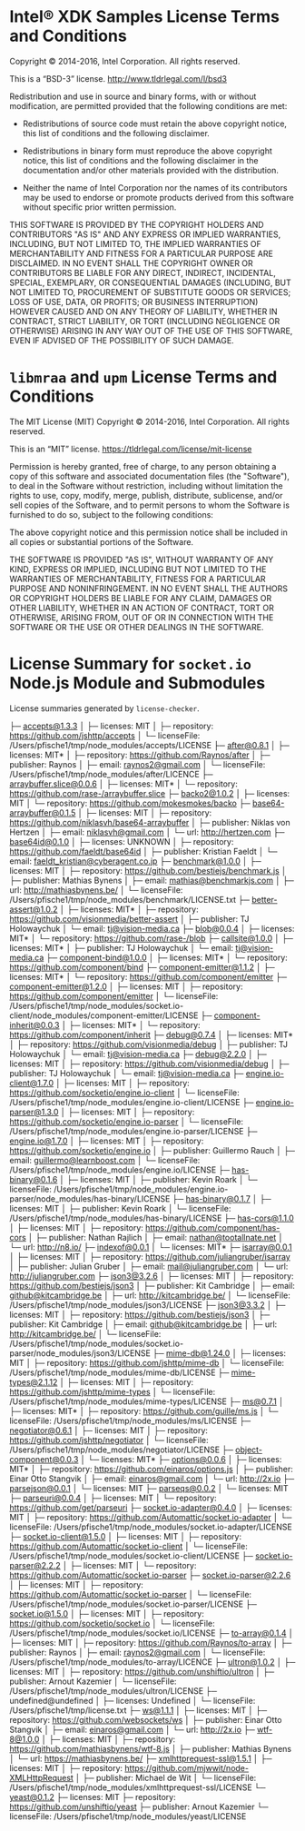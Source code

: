 Intel® XDK Samples License Terms and Conditions
===============================================

Copyright © 2014-2016, Intel Corporation. All rights reserved.

This is a “BSD-3” license. <http://www.tldrlegal.com/l/bsd3>

Redistribution and use in source and binary forms, with or without
modification, are permitted provided that the following conditions are
met:

* Redistributions of source code must retain the above copyright
  notice, this list of conditions and the following disclaimer.

* Redistributions in binary form must reproduce the above copyright
  notice, this list of conditions and the following disclaimer in the
  documentation and/or other materials provided with the distribution.

* Neither the name of Intel Corporation nor the names of its
  contributors may be used to endorse or promote products derived from
  this software without specific prior written permission.

THIS SOFTWARE IS PROVIDED BY THE COPYRIGHT HOLDERS AND CONTRIBUTORS "AS
IS" AND ANY EXPRESS OR IMPLIED WARRANTIES, INCLUDING, BUT NOT LIMITED
TO, THE IMPLIED WARRANTIES OF MERCHANTABILITY AND FITNESS FOR A
PARTICULAR PURPOSE ARE DISCLAIMED. IN NO EVENT SHALL THE COPYRIGHT OWNER
OR CONTRIBUTORS BE LIABLE FOR ANY DIRECT, INDIRECT, INCIDENTAL, SPECIAL,
EXEMPLARY, OR CONSEQUENTIAL DAMAGES (INCLUDING, BUT NOT LIMITED TO,
PROCUREMENT OF SUBSTITUTE GOODS OR SERVICES; LOSS OF USE, DATA, OR
PROFITS; OR BUSINESS INTERRUPTION) HOWEVER CAUSED AND ON ANY THEORY OF
LIABILITY, WHETHER IN CONTRACT, STRICT LIABILITY, OR TORT (INCLUDING
NEGLIGENCE OR OTHERWISE) ARISING IN ANY WAY OUT OF THE USE OF THIS
SOFTWARE, EVEN IF ADVISED OF THE POSSIBILITY OF SUCH DAMAGE.


`libmraa` and `upm` License Terms and Conditions
================================================

The MIT License (MIT)
Copyright © 2014-2016, Intel Corporation. All rights reserved.

This is an “MIT” license. <https://tldrlegal.com/license/mit-license>

Permission is hereby granted, free of charge, to any person obtaining
a copy of this software and associated documentation files (the
"Software"), to deal in the Software without restriction, including
without limitation the rights to use, copy, modify, merge, publish,
distribute, sublicense, and/or sell copies of the Software, and to
permit persons to whom the Software is furnished to do so, subject to
the following conditions:

The above copyright notice and this permission notice shall be
included in all copies or substantial portions of the Software.

THE SOFTWARE IS PROVIDED "AS IS", WITHOUT WARRANTY OF ANY KIND,
EXPRESS OR IMPLIED, INCLUDING BUT NOT LIMITED TO THE WARRANTIES OF
MERCHANTABILITY, FITNESS FOR A PARTICULAR PURPOSE AND
NONINFRINGEMENT. IN NO EVENT SHALL THE AUTHORS OR COPYRIGHT HOLDERS BE
LIABLE FOR ANY CLAIM, DAMAGES OR OTHER LIABILITY, WHETHER IN AN ACTION
OF CONTRACT, TORT OR OTHERWISE, ARISING FROM, OUT OF OR IN CONNECTION
WITH THE SOFTWARE OR THE USE OR OTHER DEALINGS IN THE SOFTWARE.


License Summary for `socket.io` Node.js Module and Submodules
=============================================================

License summaries generated by `license-checker`.

├─ accepts@1.3.3
│  ├─ licenses: MIT
│  ├─ repository: https://github.com/jshttp/accepts
│  └─ licenseFile: /Users/pfische1/tmp/node_modules/accepts/LICENSE
├─ after@0.8.1
│  ├─ licenses: MIT*
│  ├─ repository: https://github.com/Raynos/after
│  ├─ publisher: Raynos
│  ├─ email: raynos2@gmail.com
│  └─ licenseFile: /Users/pfische1/tmp/node_modules/after/LICENCE
├─ arraybuffer.slice@0.0.6
│  ├─ licenses: MIT*
│  └─ repository: https://github.com/rase-/arraybuffer.slice
├─ backo2@1.0.2
│  ├─ licenses: MIT
│  └─ repository: https://github.com/mokesmokes/backo
├─ base64-arraybuffer@0.1.5
│  ├─ licenses: MIT
│  ├─ repository: https://github.com/niklasvh/base64-arraybuffer
│  ├─ publisher: Niklas von Hertzen
│  ├─ email: niklasvh@gmail.com
│  └─ url: http://hertzen.com
├─ base64id@0.1.0
│  ├─ licenses: UNKNOWN
│  ├─ repository: https://github.com/faeldt/base64id
│  ├─ publisher: Kristian Faeldt
│  └─ email: faeldt_kristian@cyberagent.co.jp
├─ benchmark@1.0.0
│  ├─ licenses: MIT
│  ├─ repository: https://github.com/bestiejs/benchmark.js
│  ├─ publisher: Mathias Bynens
│  ├─ email: mathias@benchmarkjs.com
│  ├─ url: http://mathiasbynens.be/
│  └─ licenseFile: /Users/pfische1/tmp/node_modules/benchmark/LICENSE.txt
├─ better-assert@1.0.2
│  ├─ licenses: MIT*
│  ├─ repository: https://github.com/visionmedia/better-assert
│  ├─ publisher: TJ Holowaychuk
│  └─ email: tj@vision-media.ca
├─ blob@0.0.4
│  ├─ licenses: MIT*
│  └─ repository: https://github.com/rase-/blob
├─ callsite@1.0.0
│  ├─ licenses: MIT*
│  ├─ publisher: TJ Holowaychuk
│  └─ email: tj@vision-media.ca
├─ component-bind@1.0.0
│  ├─ licenses: MIT*
│  └─ repository: https://github.com/component/bind
├─ component-emitter@1.1.2
│  ├─ licenses: MIT*
│  └─ repository: https://github.com/component/emitter
├─ component-emitter@1.2.0
│  ├─ licenses: MIT
│  ├─ repository: https://github.com/component/emitter
│  └─ licenseFile: /Users/pfische1/tmp/node_modules/socket.io-client/node_modules/component-emitter/LICENSE
├─ component-inherit@0.0.3
│  ├─ licenses: MIT*
│  └─ repository: https://github.com/component/inherit
├─ debug@0.7.4
│  ├─ licenses: MIT*
│  ├─ repository: https://github.com/visionmedia/debug
│  ├─ publisher: TJ Holowaychuk
│  └─ email: tj@vision-media.ca
├─ debug@2.2.0
│  ├─ licenses: MIT
│  ├─ repository: https://github.com/visionmedia/debug
│  ├─ publisher: TJ Holowaychuk
│  └─ email: tj@vision-media.ca
├─ engine.io-client@1.7.0
│  ├─ licenses: MIT
│  ├─ repository: https://github.com/socketio/engine.io-client
│  └─ licenseFile: /Users/pfische1/tmp/node_modules/engine.io-client/LICENSE
├─ engine.io-parser@1.3.0
│  ├─ licenses: MIT
│  ├─ repository: https://github.com/socketio/engine.io-parser
│  └─ licenseFile: /Users/pfische1/tmp/node_modules/engine.io-parser/LICENSE
├─ engine.io@1.7.0
│  ├─ licenses: MIT
│  ├─ repository: https://github.com/socketio/engine.io
│  ├─ publisher: Guillermo Rauch
│  ├─ email: guillermo@learnboost.com
│  └─ licenseFile: /Users/pfische1/tmp/node_modules/engine.io/LICENSE
├─ has-binary@0.1.6
│  ├─ licenses: MIT
│  ├─ publisher: Kevin Roark
│  └─ licenseFile: /Users/pfische1/tmp/node_modules/engine.io-parser/node_modules/has-binary/LICENSE
├─ has-binary@0.1.7
│  ├─ licenses: MIT
│  ├─ publisher: Kevin Roark
│  └─ licenseFile: /Users/pfische1/tmp/node_modules/has-binary/LICENSE
├─ has-cors@1.1.0
│  ├─ licenses: MIT
│  ├─ repository: https://github.com/component/has-cors
│  ├─ publisher: Nathan Rajlich
│  ├─ email: nathan@tootallnate.net
│  └─ url: http://n8.io/
├─ indexof@0.0.1
│  └─ licenses: MIT*
├─ isarray@0.0.1
│  ├─ licenses: MIT
│  ├─ repository: https://github.com/juliangruber/isarray
│  ├─ publisher: Julian Gruber
│  ├─ email: mail@juliangruber.com
│  └─ url: http://juliangruber.com
├─ json3@3.2.6
│  ├─ licenses: MIT
│  ├─ repository: https://github.com/bestiejs/json3
│  ├─ publisher: Kit Cambridge
│  ├─ email: github@kitcambridge.be
│  ├─ url: http://kitcambridge.be/
│  └─ licenseFile: /Users/pfische1/tmp/node_modules/json3/LICENSE
├─ json3@3.3.2
│  ├─ licenses: MIT
│  ├─ repository: https://github.com/bestiejs/json3
│  ├─ publisher: Kit Cambridge
│  ├─ email: github@kitcambridge.be
│  ├─ url: http://kitcambridge.be/
│  └─ licenseFile: /Users/pfische1/tmp/node_modules/socket.io-parser/node_modules/json3/LICENSE
├─ mime-db@1.24.0
│  ├─ licenses: MIT
│  ├─ repository: https://github.com/jshttp/mime-db
│  └─ licenseFile: /Users/pfische1/tmp/node_modules/mime-db/LICENSE
├─ mime-types@2.1.12
│  ├─ licenses: MIT
│  ├─ repository: https://github.com/jshttp/mime-types
│  └─ licenseFile: /Users/pfische1/tmp/node_modules/mime-types/LICENSE
├─ ms@0.7.1
│  ├─ licenses: MIT*
│  ├─ repository: https://github.com/guille/ms.js
│  └─ licenseFile: /Users/pfische1/tmp/node_modules/ms/LICENSE
├─ negotiator@0.6.1
│  ├─ licenses: MIT
│  ├─ repository: https://github.com/jshttp/negotiator
│  └─ licenseFile: /Users/pfische1/tmp/node_modules/negotiator/LICENSE
├─ object-component@0.0.3
│  └─ licenses: MIT*
├─ options@0.0.6
│  ├─ licenses: MIT*
│  ├─ repository: https://github.com/einaros/options.js
│  ├─ publisher: Einar Otto Stangvik
│  ├─ email: einaros@gmail.com
│  └─ url: http://2x.io
├─ parsejson@0.0.1
│  └─ licenses: MIT
├─ parseqs@0.0.2
│  └─ licenses: MIT
├─ parseuri@0.0.4
│  ├─ licenses: MIT
│  └─ repository: https://github.com/get/parseuri
├─ socket.io-adapter@0.4.0
│  ├─ licenses: MIT
│  ├─ repository: https://github.com/Automattic/socket.io-adapter
│  └─ licenseFile: /Users/pfische1/tmp/node_modules/socket.io-adapter/LICENSE
├─ socket.io-client@1.5.0
│  ├─ licenses: MIT
│  ├─ repository: https://github.com/Automattic/socket.io-client
│  └─ licenseFile: /Users/pfische1/tmp/node_modules/socket.io-client/LICENSE
├─ socket.io-parser@2.2.2
│  ├─ licenses: MIT
│  └─ repository: https://github.com/Automattic/socket.io-parser
├─ socket.io-parser@2.2.6
│  ├─ licenses: MIT
│  ├─ repository: https://github.com/Automattic/socket.io-parser
│  └─ licenseFile: /Users/pfische1/tmp/node_modules/socket.io-parser/LICENSE
├─ socket.io@1.5.0
│  ├─ licenses: MIT
│  ├─ repository: https://github.com/socketio/socket.io
│  └─ licenseFile: /Users/pfische1/tmp/node_modules/socket.io/LICENSE
├─ to-array@0.1.4
│  ├─ licenses: MIT
│  ├─ repository: https://github.com/Raynos/to-array
│  ├─ publisher: Raynos
│  ├─ email: raynos2@gmail.com
│  └─ licenseFile: /Users/pfische1/tmp/node_modules/to-array/LICENCE
├─ ultron@1.0.2
│  ├─ licenses: MIT
│  ├─ repository: https://github.com/unshiftio/ultron
│  ├─ publisher: Arnout Kazemier
│  └─ licenseFile: /Users/pfische1/tmp/node_modules/ultron/LICENSE
├─ undefined@undefined
│  ├─ licenses: Undefined
│  └─ licenseFile: /Users/pfische1/tmp/license.txt
├─ ws@1.1.1
│  ├─ licenses: MIT
│  ├─ repository: https://github.com/websockets/ws
│  ├─ publisher: Einar Otto Stangvik
│  ├─ email: einaros@gmail.com
│  └─ url: http://2x.io
├─ wtf-8@1.0.0
│  ├─ licenses: MIT
│  ├─ repository: https://github.com/mathiasbynens/wtf-8.js
│  ├─ publisher: Mathias Bynens
│  └─ url: https://mathiasbynens.be/
├─ xmlhttprequest-ssl@1.5.1
│  ├─ licenses: MIT
│  ├─ repository: https://github.com/mjwwit/node-XMLHttpRequest
│  ├─ publisher: Michael de Wit
│  └─ licenseFile: /Users/pfische1/tmp/node_modules/xmlhttprequest-ssl/LICENSE
└─ yeast@0.1.2
   ├─ licenses: MIT
   ├─ repository: https://github.com/unshiftio/yeast
   ├─ publisher: Arnout Kazemier
   └─ licenseFile: /Users/pfische1/tmp/node_modules/yeast/LICENSE
